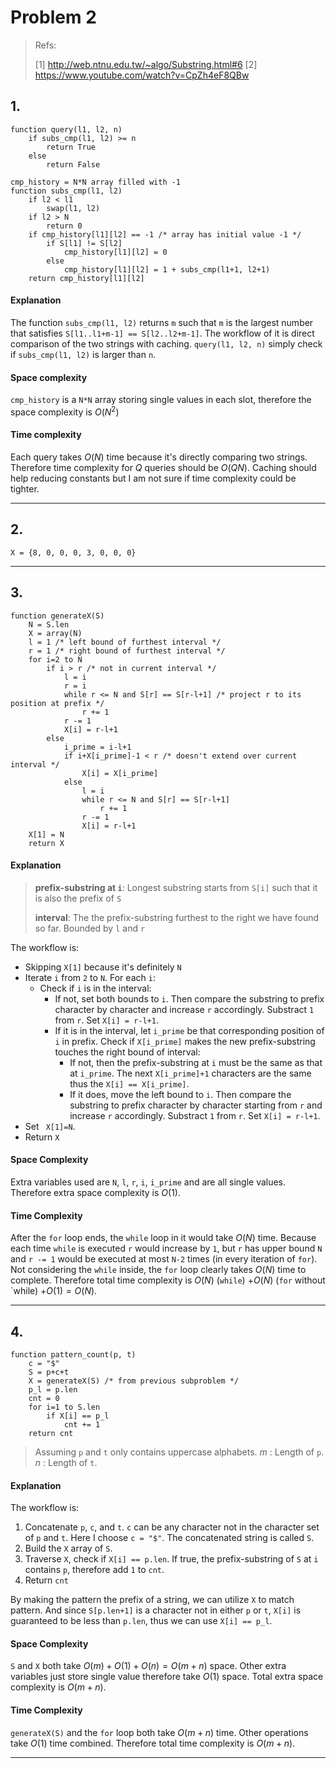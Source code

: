 # Problem 2

> Refs:
>
> [1] http://web.ntnu.edu.tw/~algo/Substring.html#6
> [2] https://www.youtube.com/watch?v=CpZh4eF8QBw

## 1.

```pseudocode
function query(l1, l2, n)
	if subs_cmp(l1, l2) >= n
		return True
	else
		return False

cmp_history = N*N array filled with -1
function subs_cmp(l1, l2)
	if l2 < l1
		swap(l1, l2)
	if l2 > N
		return 0
	if cmp_history[l1][l2] == -1 /* array has initial value -1 */
        if S[l1] != S[l2]
            cmp_history[l1][l2] = 0
        else
        	cmp_history[l1][l2] = 1 + subs_cmp(l1+1, l2+1)
    return cmp_history[l1][l2]
```

#### Explanation

The function `subs_cmp(l1, l2)` returns `m` such that `m` is the largest number that satisfies `S[l1..l1+m-1] == S[l2..l2+m-1]`. The workflow of it is direct comparison of the two strings with caching.
`query(l1, l2, n)` simply check if `subs_cmp(l1, l2)` is larger than `n`.

#### Space complexity

`cmp_history` is a `N*N` array storing single values in each slot, therefore the space complexity is $O(N^2)$

#### Time complexity

Each query takes $O(N)$ time because it's directly comparing two strings. Therefore time complexity for $Q$ queries should be $O(QN)$. Caching should help reducing constants but I am not sure if time complexity could be tighter.

---

## 2.

`X = {8, 0, 0, 0, 3, 0, 0, 0}`

---

## 3.

```pseudocode
function generateX(S)
	N = S.len
	X = array(N)
	l = 1 /* left bound of furthest interval */
	r = 1 /* right bound of furthest interval */
	for i=2 to N
		if i > r /* not in current interval */
			l = i
			r = i
			while r <= N and S[r] == S[r-l+1] /* project r to its position at prefix */
				r += 1
			r -= 1
			X[i] = r-l+1
		else
			i_prime = i-l+1
			if i+X[i_prime]-1 < r /* doesn't extend over current interval */
				X[i] = X[i_prime]
			else
				l = i
				while r <= N and S[r] == S[r-l+1]
					r += 1
				r -= 1
				X[i] = r-l+1
	X[1] = N
	return X
```

#### Explanation

> **prefix-substring at `i`**: Longest substring starts from `S[i]` such that it is also the prefix of `S`
>
> **interval**: The the prefix-substring furthest to the right we have found so far. Bounded by `l` and `r`

The workflow is:

- Skipping `X[1]` because it's definitely `N`
- Iterate `i` from `2` to `N`. For each `i`:
    - Check if `i` is in the interval:
        - If not, set both bounds to `i`. Then compare the substring to prefix character by character and increase `r` accordingly. Substract `1` from `r`. Set `X[i] = r-l+1`.
        - If it is in the interval, let `i_prime` be that corresponding position of `i` in prefix.
            Check if `X[i_prime]` makes the new prefix-substring touches the right bound of interval:
            - If not, then the prefix-substring at `i` must be the same as that at `i_prime`. The next `X[i_prime]+1` characters are the same thus the `X[i] == X[i_prime]`.
            - If it does, move the left bound to `i`. Then compare the substring to prefix character by character  starting from `r` and increase `r` accordingly. Substract `1` from `r`. Set `X[i] = r-l+1`.
- Set ` X[1]=N`.
- Return `X`

#### Space Complexity

Extra variables used are `N`, `l`, `r`, `i`, `i_prime` and are all single values. Therefore extra space complexity is $O(1)$.

#### Time Complexity

After the `for` loop ends, the `while` loop in it would take $O(N)$ time. Because each time `while` is executed `r` would increase by `1`, but `r` has upper bound `N` and `r -= 1` would be executed at most `N-2` times (in every iteration of `for`).
Not considering the `while` inside,  the `for` loop clearly takes $O(N)$ time to complete. Therefore total time complexity is $O(N)$ (`while`) $+O(N)$ (`for` without `while) $+O(1) = O(N)$.

---

## 4.

```pseudocode
function pattern_count(p, t)
	c = "$"
	S = p+c+t
	X = generateX(S) /* from previous subproblem */
	p_l = p.len
	cnt = 0
	for i=1 to S.len
		if X[i] == p_l
			cnt += 1
	return cnt
```

> Assuming `p` and `t` only contains uppercase alphabets.
> $m$ : Length of `p`.
> $n$ : Length of `t`.

#### Explanation

The workflow is:

1. Concatenate `p`, `c`, and `t`. `c` can be any character not in the character set of `p` and `t`. Here I choose `c = "$"`. The concatenated string is called `S`.
2. Build the `X` array of `S`.
3. Traverse `X`, check if `X[i] == p.len`. If true, the prefix-substring of `S` at `i` contains `p`, therefore add `1` to `cnt`. 
4. Return `cnt`

By making the pattern the prefix of a string, we can utilize `X` to match pattern. And since `S[p.len+1]` is a character not in either `p` or `t`, `X[i]` is guaranteed to be less than `p.len`, thus we can use `X[i] == p_l`.

#### Space Complexity

`S` and `X` both take $O(m)+O(1)+O(n) = O(m+n)$ space. Other extra variables just store single value therefore take $O(1)$ space. Total extra space complexity is $O(m+n)$.

#### Time Complexity

`generateX(S)` and the `for` loop both take $O(m+n)$ time. Other operations take $O(1)$ time combined. Therefore total time complexity is $O(m+n)$.

---

